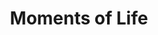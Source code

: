 ---
layout: homepage
title: Moments of Life
description: Summary of Financial Articles
favicon: /images/mol_fav.ico 
image: /images/mol-logo.jpg
permalink: /
notification: Moments of Life will be known as LifeSG from 13 July 2020 onwards! Download from your App Store or Google Play today!
sections:
    - hero:
        title: COVID-19 Financial Support for Workers & Self-Employed Persons
        subtitle: The economic fallout from the COVID-19 pandemic continues to take its toll. Whether you have lost your job (including self-employment) or suffered a drop in income, you should know that help is available to get you through this.
        background: /images/sg-skyline.jpg
        button: Learn more
        url: /financial-articles/
    - resources:
        title: Related Resources
        button: Browse our guides
        url: /resources/useful-links/      
---